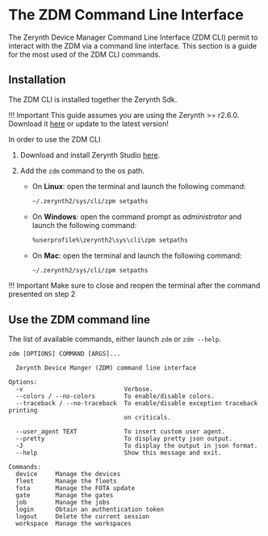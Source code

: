 # The ZDM Command Line Interface 

The Zerynth Device Manager Command Line Interface (ZDM CLI) permit to interact with the ZDM via a command line interface.
This section is a guide for the most used of the ZDM CLI commands.

## Installation

The ZDM CLI is installed together the Zerynth Sdk.

!!! Important
	This guide assumes you are using the Zerynth >= r2.6.0. Download it [here](https://www.zerynth.com/zsdk/) or update to the latest version!


In order to use the ZDM CLI

1.  Download and install Zerynth Studio [here](https://www.zerynth.com/zsdk/).
2.  Add the `zdm` command to the os path.
    
    *   On **Linux**: open the terminal and launch the following command:
        
        ```bash
        ~/.zerynth2/sys/cli/zpm setpaths
        ```
    
    * On **Windows**: open the command prompt as _administrator_ and launch the following command:
        ```bash
        %userprofile%\zerynth2\sys\cli\zpm setpaths
        ```
    
    * On **Mac**: open the terminal and launch the following command:
      ```bash
      ~/.zerynth2/sys/cli/zpm setpaths
      ```

!!! Important
	Make sure to close and reopen the terminal after the command presented on step 2

##  Use the ZDM command line
The list of available commands, either launch `zdm` or `zdm --help`.

```
zdm [OPTIONS] COMMAND [ARGS]...

  Zerynth Device Manger (ZDM) command line interface

Options:
  -v                            Verbose.
  --colors / --no-colors        To enable/disable colors.
  --traceback / --no-traceback  To enable/disable exception traceback printing
                                on criticals.

  --user_agent TEXT             To insert custom user agent.
  --pretty                      To display pretty json output.
  -J                            To display the output in json format.
  --help                        Show this message and exit.

Commands:
  device     Manage the devices
  fleet      Manage the fleets
  fota       Manage the FOTA update
  gate       Manage the gates
  job        Manage the jobs
  login      Obtain an authentication token
  logout     Delete the current session
  workspace  Manage the workspaces

```

<!--stackedit_data:
eyJoaXN0b3J5IjpbMTE5NDU2MzM0N119
-->